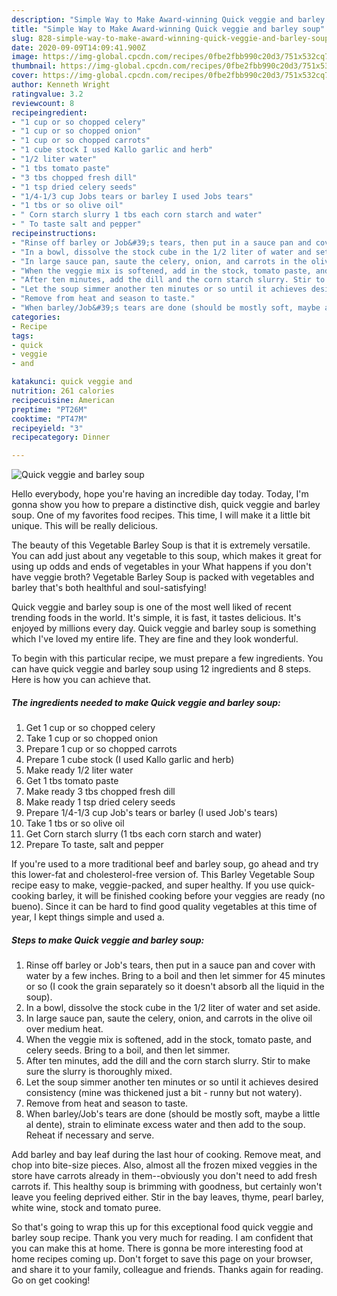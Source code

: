 ```yaml
---
description: "Simple Way to Make Award-winning Quick veggie and barley soup"
title: "Simple Way to Make Award-winning Quick veggie and barley soup"
slug: 828-simple-way-to-make-award-winning-quick-veggie-and-barley-soup
date: 2020-09-09T14:09:41.900Z
image: https://img-global.cpcdn.com/recipes/0fbe2fbb990c20d3/751x532cq70/quick-veggie-and-barley-soup-recipe-main-photo.jpg
thumbnail: https://img-global.cpcdn.com/recipes/0fbe2fbb990c20d3/751x532cq70/quick-veggie-and-barley-soup-recipe-main-photo.jpg
cover: https://img-global.cpcdn.com/recipes/0fbe2fbb990c20d3/751x532cq70/quick-veggie-and-barley-soup-recipe-main-photo.jpg
author: Kenneth Wright
ratingvalue: 3.2
reviewcount: 8
recipeingredient:
- "1 cup or so chopped celery"
- "1 cup or so chopped onion"
- "1 cup or so chopped carrots"
- "1 cube stock I used Kallo garlic and herb"
- "1/2 liter water"
- "1 tbs tomato paste"
- "3 tbs chopped fresh dill"
- "1 tsp dried celery seeds"
- "1/4-1/3 cup Jobs tears or barley I used Jobs tears"
- "1 tbs or so olive oil"
- " Corn starch slurry 1 tbs each corn starch and water"
- " To taste salt and pepper"
recipeinstructions:
- "Rinse off barley or Job&#39;s tears, then put in a sauce pan and cover with water by a few inches. Bring to a boil and then let simmer for 45 minutes or so (I cook the grain separately so it doesn&#39;t absorb all the liquid in the soup)."
- "In a bowl, dissolve the stock cube in the 1/2 liter of water and set aside."
- "In large sauce pan, saute the celery, onion, and carrots in the olive oil over medium heat."
- "When the veggie mix is softened, add in the stock, tomato paste, and celery seeds. Bring to a boil, and then let simmer."
- "After ten minutes, add the dill and the corn starch slurry. Stir to make sure the slurry is thoroughly mixed."
- "Let the soup simmer another ten minutes or so until it achieves desired consistency (mine was thickened just a bit - runny but not watery)."
- "Remove from heat and season to taste."
- "When barley/Job&#39;s tears are done (should be mostly soft, maybe a little al dente), strain to eliminate excess water and then add to the soup. Reheat if necessary and serve."
categories:
- Recipe
tags:
- quick
- veggie
- and

katakunci: quick veggie and 
nutrition: 261 calories
recipecuisine: American
preptime: "PT26M"
cooktime: "PT47M"
recipeyield: "3"
recipecategory: Dinner

---
```



![Quick veggie and barley soup](https://img-global.cpcdn.com/recipes/0fbe2fbb990c20d3/751x532cq70/quick-veggie-and-barley-soup-recipe-main-photo.jpg)

Hello everybody, hope you're having an incredible day today. Today, I'm gonna show you how to prepare a distinctive dish, quick veggie and barley soup. One of my favorites food recipes. This time, I will make it a little bit unique. This will be really delicious.

The beauty of this Vegetable Barley Soup is that it is extremely versatile. You can add just about any vegetable to this soup, which makes it great for using up odds and ends of vegetables in your What happens if you don&#39;t have veggie broth? Vegetable Barley Soup is packed with vegetables and barley that&#39;s both healthful and soul-satisfying!

Quick veggie and barley soup is one of the most well liked of recent trending foods in the world. It's simple, it is fast, it tastes delicious. It's enjoyed by millions every day. Quick veggie and barley soup is something which I've loved my entire life. They are fine and they look wonderful.


To begin with this particular recipe, we must prepare a few ingredients. You can have quick veggie and barley soup using 12 ingredients and 8 steps. Here is how you can achieve that.

<!--inarticleads1-->

##### The ingredients needed to make Quick veggie and barley soup:

1. Get 1 cup or so chopped celery
1. Take 1 cup or so chopped onion
1. Prepare 1 cup or so chopped carrots
1. Prepare 1 cube stock (I used Kallo garlic and herb)
1. Make ready 1/2 liter water
1. Get 1 tbs tomato paste
1. Make ready 3 tbs chopped fresh dill
1. Make ready 1 tsp dried celery seeds
1. Prepare 1/4-1/3 cup Job&#39;s tears or barley (I used Job&#39;s tears)
1. Take 1 tbs or so olive oil
1. Get  Corn starch slurry (1 tbs each corn starch and water)
1. Prepare  To taste, salt and pepper


If you&#39;re used to a more traditional beef and barley soup, go ahead and try this lower-fat and cholesterol-free version of. This Barley Vegetable Soup recipe easy to make, veggie-packed, and super healthy. If you use quick-cooking barley, it will be finished cooking before your veggies are ready (no bueno). Since it can be hard to find good quality vegetables at this time of year, I kept things simple and used a. 

<!--inarticleads2-->

##### Steps to make Quick veggie and barley soup:

1. Rinse off barley or Job&#39;s tears, then put in a sauce pan and cover with water by a few inches. Bring to a boil and then let simmer for 45 minutes or so (I cook the grain separately so it doesn&#39;t absorb all the liquid in the soup).
1. In a bowl, dissolve the stock cube in the 1/2 liter of water and set aside.
1. In large sauce pan, saute the celery, onion, and carrots in the olive oil over medium heat.
1. When the veggie mix is softened, add in the stock, tomato paste, and celery seeds. Bring to a boil, and then let simmer.
1. After ten minutes, add the dill and the corn starch slurry. Stir to make sure the slurry is thoroughly mixed.
1. Let the soup simmer another ten minutes or so until it achieves desired consistency (mine was thickened just a bit - runny but not watery).
1. Remove from heat and season to taste.
1. When barley/Job&#39;s tears are done (should be mostly soft, maybe a little al dente), strain to eliminate excess water and then add to the soup. Reheat if necessary and serve.


Add barley and bay leaf during the last hour of cooking. Remove meat, and chop into bite-size pieces. Also, almost all the frozen mixed veggies in the store have carrots already in them--obviously you don&#39;t need to add fresh carrots if. This healthy soup is brimming with goodness, but certainly won&#39;t leave you feeling deprived either. Stir in the bay leaves, thyme, pearl barley, white wine, stock and tomato puree. 

So that's going to wrap this up for this exceptional food quick veggie and barley soup recipe. Thank you very much for reading. I am confident that you can make this at home. There is gonna be more interesting food at home recipes coming up. Don't forget to save this page on your browser, and share it to your family, colleague and friends. Thanks again for reading. Go on get cooking!
